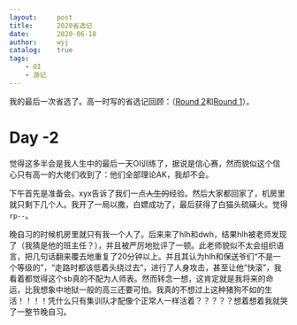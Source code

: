 ```yaml
---
layout:		post
title:		2020省选记
date:		2020-06-18
author:		wyj
catalog:	true
tags:
    - OI
    - 游记
---
```


我的最后一次省选了。高一时写的省选记回顾：（[Round 2](/2019/04/28/JSOI-2019-Round2%E6%B8%B8%E8%AE%B0/)和[Round 1](/2019/04/06/JSOI2019-Round-1%E6%B8%B8%E8%AE%B0/)）。

# Day -2

觉得这多半会是我人生中的最后一天OI训练了，据说是信心赛，然而貌似这个信心只有高一的大佬们收到了：他们全部理论AK，我却不会。

下午首先是准备会。xyx告诉了我们一点~~人生的~~经验。然后大家都回家了，机房里就只剩下几个人。我开了一局以撒，白嫖成功了，最后获得了白猫头硫磺火。觉得 `rp--`。

晚自习的时候机房里就只有我一个人了。后来来了hlh和dwh，结果hlh被老师发现了（我猜是他的班主任？），并且被严厉地批评了一顿。此老师貌似不太会组织语言，把几句话翻来覆去地重复了20分钟以上。并且其认为hlh和保送爷们“不是一个等级的”，“走路时都该低着头绕过去”，进行了人身攻击，甚至让他“快滚”，我看着都觉得这个sb真的不配为人师表。然而转念一想，这肯定就是我将来的命运，比我想象中地狱一般的高三还要可怕。我真的不想过上这种猪狗不如的生活！！！！凭什么只有集训队才配像个正常人一样活着？？？？？想着想着我就哭了一整节晚自习。


